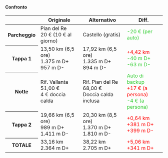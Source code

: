 #### Confronto

<style>
    span.red { color: red; }
    span.green { color: limegreen; }
</style>

<small>
    <table>
        <thead>
            <tr>
                <th></th>
                <th>Originale</th>
                <th>Alternativo</th>
                <th>Diff.</th>
            </tr>
        </thead>
        <tbody>
            <tr>
                <th>
                    Parcheggio
                </th>
                <td>
                    Pian del Re<br>
                    20 € (10 € al giorno)
                </td>
                <td>
                    Castello (gratis)
                </td>
                <td>
                    <span class="green">-20 € (per auto)</span>
                </td>
            </tr>
            <tr>
                <th>Tappa 1</th>
                <td>
                    13,50 km (6,5 ore)<br>
                    1.375 m D+<br>
                    957 m D-
                </td>
                <td>
                    17,92 km (6,5 ore)<br>
                    1.335 m D+<br>
                    894 m D-
                </td>
                <td>
                    <span class="red">+4,42 km</span><br>
                    <span class="green">-40 m D+</span><br>
                    <span class="green">-63 m D-</span>
                </td>
            </tr>
            <tr>
                <th>Notte</th>
                <td>
                    Rif. Vallanta<br>
                    51,00 €<br>
                    4 € doccia calda
                </td>
                <td>
                    Rif. Pian del Re<br>
                    68,00 €<br>
                    Doccia calda inclusa
                </td>
                <td>
                    <span class="green">Auto di backup</span><br>
                    <span class="red">+17 € (a persona)</span><br>
                    <span class="green">-4 € (a persona)</span>
                </td>
            </tr>
            <tr>
                <th>Tappa 2</th>
                <td>
                    19,66 km (6,5 ore)<br>
                    989 m D+<br>
                    1.411 m D-
                </td>
                <td>
                    20,30 km (8,5 ore)<br>
                    1.370 m D+<br>
                    1.810 m D-
                </td>
                <td>
                    <span class="red">+0,64 km</span><br>
                    <span class="red">+381 m D+</span><br>
                    <span class="red">+399 m D-</span>
                </td>
            </tr>
            <tr>
                <th>TOTALE</th>
                <td>
                    33,16 km<br>
                    2.364 m D+
                </td>
                <td>
                    38,22 km<br>
                    2.705 m D+
                </td>
                <td>
                    <span class="red">+5,06 km</span><br>
                    <span class="red">+341 m D+</span>
                </td>
            </tr>
        </tbody>
    </table>
</small>


<aside class="notes">
</aside>

